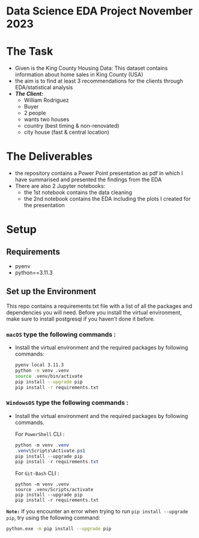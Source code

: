 # Data Science EDA Project November 2023

# The Task

- Given is the King County Housing Data: This dataset contains information about home sales in King County (USA)
- the aim is to find at least 3 recommendations for the clients through EDA/statistical analysis
- ***The Client:*** 
   + William Rodriguez
   + Buyer
   + 2 people
   + wants two houses 
   + country (best timing & non-renovated)
   + city house (fast & central location)
     
# The Deliverables

- the repository contains a Power Point presentation as pdf in which I have summarised and presented the findings from the EDA 
- There are also 2 Jupyter notebooks:
  + the 1st notebook contains the data cleaning
  + the 2nd notebook contains the EDA including the plots I created for the presentation 


# Setup


## Requirements

- pyenv
- python==3.11.3


## Set up the Environment
This repo contains a requirements.txt file with a list of all the packages and dependencies you will need. Before you install the virtual environment, make sure to install postgresql if you haven't done it before.


### **`macOS`** type the following commands : 


- Install the virtual environment and the required packages by following commands:

    ```BASH
    pyenv local 3.11.3
    python -m venv .venv
    source .venv/bin/activate
    pip install --upgrade pip
    pip install -r requirements.txt
    ```
### **`WindowsOS`** type the following commands :


- Install the virtual environment and the required packages by following commands.

   For `PowerShell` CLI :

    ```PowerShell
    python -m venv .venv
    .venv\Scripts\Activate.ps1
    pip install --upgrade pip
    pip install -r requirements.txt
    ```

    For `Git-Bash` CLI :
    ```
    python -m venv .venv
    source .venv/Scripts/activate
    pip install --upgrade pip
    pip install -r requirements.txt
    ```
 

 **`Note:`**
    If you encounter an error when trying to run `pip install --upgrade pip`, try using the following command:

   ```Bash
   python.exe -m pip install --upgrade pip
   ```
